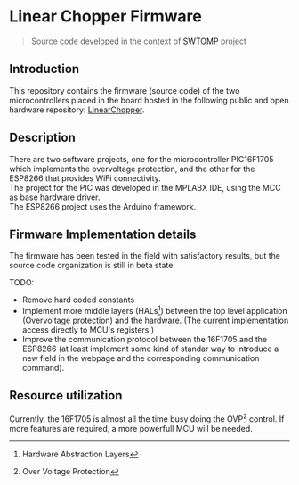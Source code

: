 # Linear Chopper Firmware

>Source code developed in the context of [SWTOMP](http://ciemat.swtomp.es) project

## Introduction

This repository contains the firmware (source code) of the two microcontrollers placed in the board hosted in the following public and open hardware repository: [LinearChopper](https://cadlab.io/project/24950/master/files).  

## Description

There are two software projects, one for the microcontroller PIC16F1705 which implements the overvoltage protection, and the other for the ESP8266 that provides WiFi connectivity.  
The project for the PIC was developed in the MPLABX IDE, using the MCC as base hardware driver.  
The ESP8266 project uses the Arduino framework.  

## Firmware Implementation details

The firmware has been tested in the field with satisfactory results, but the source code organization is still in beta state.  
  
TODO:
- Remove hard coded constants
- Implement more middle layers (HALs[^1]) between the top level application (Overvoltage protection) and the hardware. (The current implementation access directly to MCU's registers.)
- Improve the communication protocol between the 16F1705 and the ESP8266 (at least implement some kind of standar way to introduce a new field in the webpage and the corresponding communication command).

## Resource utilization

Currently, the 16F1705 is almost all the time busy doing the OVP[^2] control. If more features are required, a more powerfull MCU will be needed.  

[^1]: Hardware Abstraction Layers
[^2]: Over Voltage Protection
